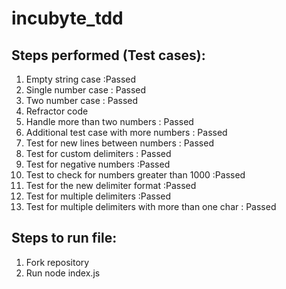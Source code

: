 # incubyte_tdd



## Steps performed (Test cases):
1. Empty string case :Passed
2. Single number case : Passed
3. Two number case : Passed
4. Refractor code 
5. Handle more than two numbers : Passed 
6. Additional test case with more numbers : Passed
7. Test for new lines between numbers : Passed
8. Test for custom delimiters : Passed
9. Test for negative numbers :Passed
10. Test to check for numbers greater than 1000 :Passed
11. Test for the new delimiter format :Passed
12. Test for multiple delimiters :Passed
13. Test for multiple delimiters with more than one char : Passed


## Steps to run file:
1. Fork repository
2. Run node index.js 
